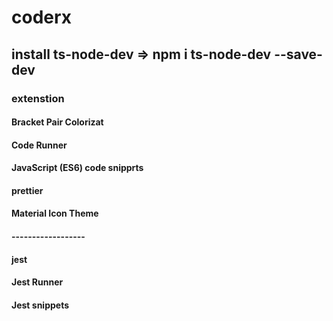 # coderx

## install ts-node-dev => npm i ts-node-dev --save-dev

### extenstion

#### Bracket Pair Colorizat

#### Code Runner

#### JavaScript (ES6) code snipprts

#### prettier

#### Material Icon Theme

#### ------------------

#### jest

#### Jest Runner

#### Jest snippets
